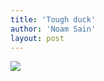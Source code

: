 ```yaml
---
title: 'Tough duck'
author: 'Noam Sain'
layout: post
---
```


![](https://1.bp.blogspot.com/_8aN4krk1nsk/TEBSYvLk5GI/AAAAAAAAAaQ/uOSeUgjQgW0/s1600/20100202-19.jpg)
